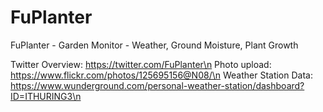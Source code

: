 # FuPlanter
FuPlanter - Garden Monitor - Weather, Ground Moisture, Plant Growth

Twitter Overview: https://twitter.com/FuPlanter\n
Photo upload: https://www.flickr.com/photos/125695156@N08/\n
Weather Station Data: https://www.wunderground.com/personal-weather-station/dashboard?ID=ITHURING3\n
